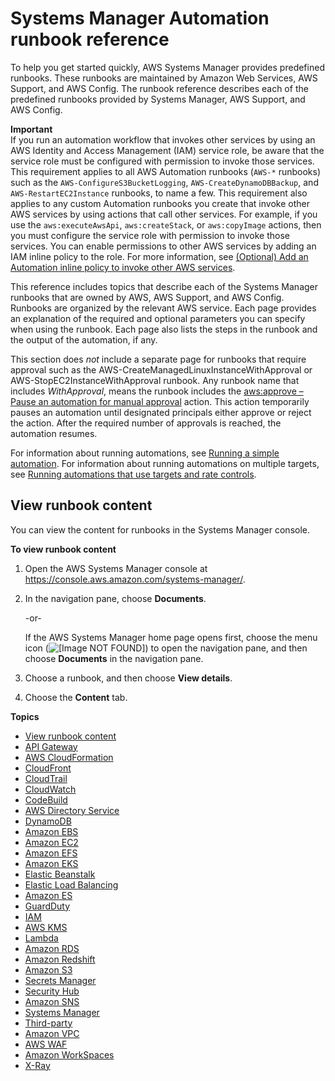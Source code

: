# Systems Manager Automation runbook reference<a name="automation-documents-reference"></a>

To help you get started quickly, AWS Systems Manager provides predefined runbooks\. These runbooks are maintained by Amazon Web Services, AWS Support, and AWS Config\. The runbook reference describes each of the predefined runbooks provided by Systems Manager, AWS Support, and AWS Config\.

**Important**  
If you run an automation workflow that invokes other services by using an AWS Identity and Access Management \(IAM\) service role, be aware that the service role must be configured with permission to invoke those services\. This requirement applies to all AWS Automation runbooks \(`AWS-*` runbooks\) such as the `AWS-ConfigureS3BucketLogging`, `AWS-CreateDynamoDBBackup`, and `AWS-RestartEC2Instance` runbooks, to name a few\. This requirement also applies to any custom Automation runbooks you create that invoke other AWS services by using actions that call other services\. For example, if you use the `aws:executeAwsApi`, `aws:createStack`, or `aws:copyImage` actions, then you must configure the service role with permission to invoke those services\. You can enable permissions to other AWS services by adding an IAM inline policy to the role\. For more information, see [\(Optional\) Add an Automation inline policy to invoke other AWS services](automation-permissions.md#automation-role-add-inline-policy)\.

This reference includes topics that describe each of the Systems Manager runbooks that are owned by AWS, AWS Support, and AWS Config\. Runbooks are organized by the relevant AWS service\. Each page provides an explanation of the required and optional parameters you can specify when using the runbook\. Each page also lists the steps in the runbook and the output of the automation, if any\. 

This section does *not* include a separate page for runbooks that require approval such as the AWS\-CreateManagedLinuxInstanceWithApproval or AWS\-StopEC2InstanceWithApproval runbook\. Any runbook name that includes *WithApproval*, means the runbook includes the [aws:approve – Pause an automation for manual approval](automation-action-approve.md) action\. This action temporarily pauses an automation until designated principals either approve or reject the action\. After the required number of approvals is reached, the automation resumes\. 

For information about running automations, see [Running a simple automation](automation-working-executing.md)\. For information about running automations on multiple targets, see [Running automations that use targets and rate controls](automation-working-targets-and-rate-controls.md)\.

## View runbook content<a name="view-automation-json"></a>

You can view the content for runbooks in the Systems Manager console\.

**To view runbook content**

1. Open the AWS Systems Manager console at [https://console\.aws\.amazon\.com/systems\-manager/](https://console.aws.amazon.com/systems-manager/)\.

1. In the navigation pane, choose **Documents**\.

   \-or\-

   If the AWS Systems Manager home page opens first, choose the menu icon \(![\[Image NOT FOUND\]](http://docs.aws.amazon.com/systems-manager/latest/userguide/images/menu-icon-small.png)\) to open the navigation pane, and then choose **Documents** in the navigation pane\.

1. Choose a runbook, and then choose **View details**\.

1. Choose the **Content** tab\.

**Topics**
+ [View runbook content](#view-automation-json)
+ [API Gateway](automation-ref-abp.md)
+ [AWS CloudFormation](automation-ref-cfn.md)
+ [CloudFront](automation-ref-cf.md)
+ [CloudTrail](automation-ref-ct.md)
+ [CloudWatch](automation-ref-cw.md)
+ [CodeBuild](automation-ref-acb.md)
+ [AWS Directory Service](automation-ref-ads.md)
+ [DynamoDB](automation-ref-ddb.md)
+ [Amazon EBS](automation-ref-ebs.md)
+ [Amazon EC2](automation-ref-ec2.md)
+ [Amazon EFS](automation-ref-efs.md)
+ [Amazon EKS](automation-ref-eks.md)
+ [Elastic Beanstalk](automation-ref-aeb.md)
+ [Elastic Load Balancing](automation-ref-elb.md)
+ [Amazon ES](automation-ref-es.md)
+ [GuardDuty](automation-ref-gdu.md)
+ [IAM](automation-ref-iam.md)
+ [AWS KMS](automation-ref-kms.md)
+ [Lambda](automation-ref-lam.md)
+ [Amazon RDS](automation-ref-rds.md)
+ [Amazon Redshift](automation-ref-rs.md)
+ [Amazon S3](automation-ref-s3.md)
+ [Secrets Manager](automation-ref-asm.md)
+ [Security Hub](automation-ref-ash.md)
+ [Amazon SNS](automation-ref-sns.md)
+ [Systems Manager](automation-ref-sys.md)
+ [Third\-party](automation-ref-third-party.md)
+ [Amazon VPC](automation-ref-vpc.md)
+ [AWS WAF](automation-ref-waf.md)
+ [Amazon WorkSpaces](automation-ref-wsp.md)
+ [X\-Ray](automation-ref-xray.md)